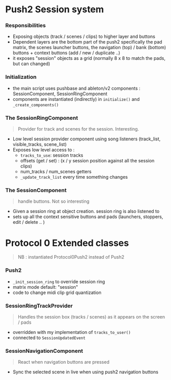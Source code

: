 # Push2 Session system

### Responsibilities

- Exposing objects (track / scenes / clips) to higher layer and buttons
- Dependent layers are the bottom part of the push2 specifically the pad matrix, the scenes launcher buttons, the navigation (top) / bank (bottom) buttons + context buttons (add / new / duplicate ..)
- it exposes "session" objects as a grid (normally 8 x 8 to match the pads, but can changed)

### Initialization

- the main script uses pushbase and ableton/v2 components : SessionComponent, SessionRingComponent
- components are instantiated (indirectly) in `initialize()` and `_create_components()`

### The SessionRingComponent

> Provider for track and scenes for the session. Interesting.

- Low level session provider component using song listeners (track_list, visible_tracks, scene_list)
- Exposes low level access to :
  - `tracks_to_use`: session tracks
  - offsets (get / set) : (x / y session position against all the session clips)
  - num_tracks / num_scenes getters
  - `_update_track_list` every time something changes

### The SessionComponent

> handle buttons. Not so interesting

- Given a session ring at object creation. session ring is also listened to
- sets up all the context sensitive buttons and pads (launchers, stoppers, edit / delete .. )



# Protocol 0 Extended classes

> NB : instantiated Protocol0Push2 instead of Push2

### Push2



- `_init_session_ring` to override session ring
- matrix mode default: "session"
- code to change midi clip grid quantization

### SessionRingTrackProvider

> Handles the session box (tracks / scenes) as it appears on the screen / pads

- overridden with my implementation of `tracks_to_user()`
- connected to `SessionUpdatedEvent`

### SessionNavigationComponent

> React when navigation buttons are pressed

- Sync the selected scene in live when using push2 navigation buttons